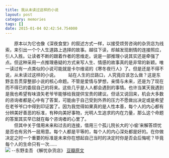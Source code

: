 ```yaml
---
title: 我从未读过这样的小说
layout: post
category: memories
tags: []
date: 2015-01-04 02:42:54.754000
---
```

　　原本以为它也像《深夜食堂》的叙述方式一样，以接受烦劳咨询的杂货店为线索，来引出一个个人生道路上选择的故事。越往下读，却越发现剧情的连接照应，引人入胜。让读者不断的跟着作者的思维走。说是一部推理小说其实还是牵强了点。但这种采用一点推理悬疑的方式来写人生、情感的故事真的是非常的新颖。唯一读过有一点类似的小说可能就是卡尔维诺的《寒冬夜行人》了。但是还是不得不说，从未读过这样的小说。 
　　站在人生的岔路口，人究竟应该怎么做？这是东野圭吾贯穿整部小说的核心命题。不管是爱情与梦想，亲情与未来，还是为了现在而不得已的委屈自己的将来。这些几乎是人人都会遇到的事情。也许当某天我遇到是我也希望有味浪矢老爷爷能够给我提供宝贵的建议。但话又说回来，机会大多数的咨询者都是心中有了答案，可能由于自己受到外界的压力不愿做出决定或是希望在老爷爷口中得到印证罢了。因为我觉得如果真的是人性本善，每个人的内心都有分辨美好善恶的标准，有种向美好事物，光明人生追求的内在力量，那么这个命题的答案其实早已就在每个咨询者的心里了。  
　　但其中关于借用未来和过去的连接，借用三个孤儿院长大的‘小偷’来解答烦忧是否也有另外一层用意。每个人都是平等的，每个人的内心深处都是好的。在你做决定之时一个重要的标准是未来你在想起自己当时的决定时你是否会后悔呢？毕竟每个人的生命只有一次……  
![]({{site.cdnurl}}/assets/yinshui/images/posts/2015/07/s27284878.jpg)
  --东野圭吾 《解忧杂货店》 [豆瓣原文](http://book.douban.com/review/7317487/)
